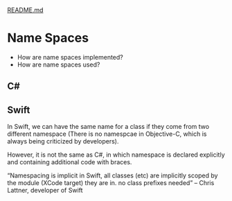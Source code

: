 [README.md](../README.md)

# Name Spaces
* How are name spaces implemented?
* How are name spaces used?


## C#


## Swift
In Swift, we can have the same name for a class if they come from two different namespace (There is no namespcae in Objective-C, which is always being criticized by developers). 

However, it is not the same as C#, in which namespace is declared explicitly and containing additional code with braces. 

“Namespacing is implicit in Swift, all classes (etc) are implicitly scoped by the module (XCode target) they are in. no class prefixes needed” – Chris Lattner, developer of Swift

